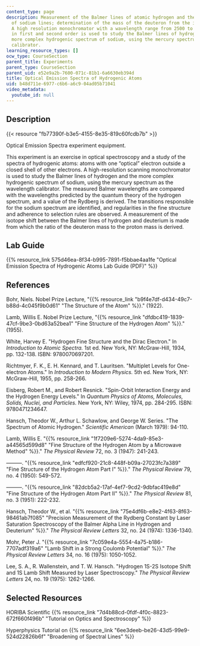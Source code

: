 ```yaml
---
content_type: page
description: Measurement of the Balmer lines of atomic hydrogen and the fine structure
  of sodium lines; determination of the mass of the deuteron from the isotope shift.
  A high resolution monochromator with a wavelength range from 2500 to 15,000 angstroms
  in first and second order is used to study the Balmer lines of hydrogen and the
  more complex hydrogenic spectrum of sodium, using the mercury spectrum as the wavelength
  calibrator.
learning_resource_types: []
ocw_type: CourseSection
parent_title: Experiments
parent_type: CourseSection
parent_uid: e52e9a2b-7600-071c-81b1-6a6630eb394d
title: Optical Emission Spectra of Hydrogenic Atoms
uid: b48d711e-6977-c6b6-a6c9-04ad05b71041
video_metadata:
  youtube_id: null
---
```


Description
-----------

{{< resource "fb77390f-b3e5-4155-8e35-819c60fcdb7b" >}}

Optical Emission Spectra experiment equipment.

This experiment is an exercise in optical spectroscopy and a study of the spectra of hydrogenic atoms: atoms with one “optical” electron outside a closed shell of other electrons. A high-resolution scanning monochromator is used to study the Balmer lines of hydrogen and the more complex hydrogenic spectrum of sodium, using the mercury spectrum as the wavelength calibrator. The measured Balmer wavelengths are compared with the wavelengths predicted by the quantum theory of the hydrogen spectrum, and a value of the Rydberg is derived. The transitions responsible for the sodium spectrum are identified, and regularities in the fine structure and adherence to selection rules are observed. A measurement of the isotope shift between the Balmer lines of hydrogen and deuterium is made from which the ratio of the deuteron mass to the proton mass is derived.

Lab Guide
---------

{{% resource_link 575d46ea-8f34-b995-7891-f5bbae4aa1fe "Optical Emission Spectra of Hydrogenic Atoms Lab Guide (PDF)" %}}

References
----------

Bohr, Niels. Nobel Prize Lecture, "{{% resource_link "b9f4e7df-d434-49c7-b88d-4c045f9b0d61" "The Structure of the Atom" %}}." (1922).

Lamb, Willis E. Nobel Prize Lecture, "{{% resource_link "dfdbc419-1839-47cf-9be3-0bd63a52bea1" "Fine Structure of the Hydrogen Atom" %}}." (1955).

White, Harvey E. "Hydrogen Fine Structure and the Dirac Electron." In _Introduction to Atomic Spectra._ 1st ed. New York, NY: McGraw-Hill, 1934, pp. 132-138. ISBN: 9780070697201.

Richtmyer, F. K., E. H. Kennard, and T. Lauritsen. "Multiplet Levels for One-electron Atoms." In _Introduction to Modern Physics._ 5th ed. New York, NY: McGraw-Hill, 1955, pp. 258-266.

Eisberg, Robert M., and Robert Resnick. "Spin-Orbit Interaction Energy and the Hydrogen Energy Levels." In _Quantum Physics of Atoms, Molecules, Solids, Nuclei, and Particles._ New York, NY: Wiley, 1974, pp. 284-295. ISBN: 9780471234647.

Hansch, Theodor W., Arthur L. Schawlow, and George W. Series. "The Spectrum of Atomic Hydrogen." _Scientific American_ (March 1979): 94-110.

Lamb, Willis E. "{{% resource_link "1f7209e6-5274-4da9-85e3-a44565d599d8" "Fine Structure of the Hydrogen Atom by a Microwave Method" %}}." _The Physical Review_ 72, no. 3 (1947): 241-243.

———. "{{% resource_link "edfcf920-21c8-448f-b09a-27023fc7a389" "Fine Structure of the Hydrogen Atom Part I" %}}." _The Physical Review_ 79, no. 4 (1950): 549-572.

———. "{{% resource_link "82dcb5a2-17af-4ef7-9cd2-9dbfac419e8d" "Fine Structure of the Hydrogen Atom Part II" %}}." _The Physical Review_ 81, no. 3 (1951): 222-232.

Hansch, Theodor W., et al. "{{% resource_link "75e4df6b-e8e2-4f63-8f63-98461ab7f085" "Precision Measurement of the Rydberg Constant by Laser Saturation Spectroscopy of the Balmer Alpha Line in Hydrogen and Deuterium" %}}." _The Physical Review Letters_ 32, no. 24 (1974): 1336-1340.

Mohr, Peter J. "{{% resource_link "7c059e4a-5554-4a75-b186-7707adf319a6" "Lamb Shift in a Strong Coulomb Potential" %}}." _The Physical Review Letters_ 34, no. 16 (1975): 1050-1052.

Lee, S. A., R. Wallenstein, and T. W. Hansch. "Hydrogen 1S-2S Isotope Shift and 1S Lamb Shift Measured by Laser Spectroscopy." _The Physical Review Letters_ 24, no. 19 (1975): 1262-1266.

Selected Resources
------------------

HORIBA Scientific {{% resource_link "7d4b88cd-0fdf-4f0c-8823-672f660f496b" "Tutorial on Optics and Spectroscopy" %}}

Hyperphysics Tutorial on {{% resource_link "6ee3deeb-be26-43d5-99e9-524d22826b6f" "Broadening of Spectral Lines" %}}